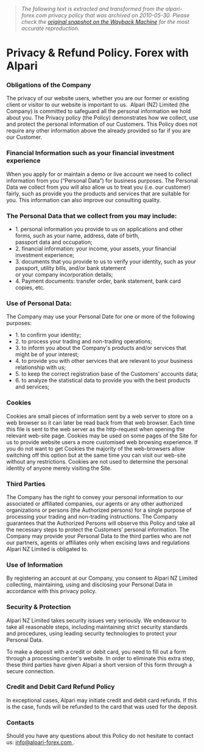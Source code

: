 > *The following text is extracted and transformed from the alpari-forex.com privacy policy that was archived on 2010-05-30. Please check the [original snapshot on the Wayback Machine](https://web.archive.org/web/20100530223306id_/http%3A//www.alpari-forex.com/en/privacy_policy) for the most accurate reproduction.*

# Privacy & Refund Policy. Forex with Alpari

### Obligations of the Company

The privacy of our website users, whether you are our former or existing client or visitor to our website is important to us.  Alpari (NZ) Limited (the Company) is committed to safeguard all the personal information we hold about you. The Privacy policy (the Policy) demonstrates how we collect, use and protect the personal information of our Customers. This Policy does not require any other information above the already provided so far if you are our Customer.

### Financial Information such as your financial investment experience

When you apply for or maintain a demo or live account we need to collect information from you (“Personal Data”) for business purposes. The Personal Data we collect from you will also allow us to treat you (i.e. our customer) fairly, such as provide you the products and services that are suitable for you. This information can also improve our consulting quality.

### The Personal Data that we collect from you may include:

  * 1\. personal information you provide to us on applications and other forms, such as your name, address, date of birth,   
passport data and occupation;
  * 2\. financial information: your income, your assets, your financial investment experience; 
  * 3\. documents that you provide to us to verify your identity, such as your passport, utility bills, and/or bank statement   
or your company incorporation details;
  * 4\. Payment documents: transfer order, bank statement, bank card copies, etc.



### Use of Personal Data:

The Company may use your Personal Date for one or more of the following purposes:

  * 1\. to confirm your identity;
  * 2\. to process your trading and non-trading operations;
  * 3\. to inform you about the Company's products and/or services that might be of your interest;
  * 4\. to provide you with other services that are relevant to your business relationship with us;  
  * 5\. to keep the correct registration base of the Customers’ accounts data;
  * 6\. to analyze the statistical data to provide you with the best products and services;



### Cookies

Cookies are small pieces of information sent by a web server to store on a web browser so it can later be read back from that web browser. Each time this file is sent to the web server as the http-request when opening the relevant web-site page. Cookies may be used on some pages of the Site for us to provide website users a more customised web browsing experience. If you do not want to get Cookies the majority of the web-browsers allow switching off this option but at the same time you can visit our web-site without any restrictions. Cookies are not used to determine the personal identity of anyone merely visiting the Site.

### Third Parties  


The Company has the right to convey your personal information to our associated or affiliated companies, our agents or any other authorized organizations or persons (the Authorized persons) for a single purpose of processing your trading and non-trading instructions. The Company guarantees that the Authorized Persons will observe this Policy and take all the necessary steps to protect the Customers’ personal information. The Company may provide your Personal Data to the third parties who are not our partners, agents or affiliates only when excising laws and regulations Alpari NZ Limited is obligated to.

### Use of Information

By registering an account at our Company, you consent to Alpari NZ Limited collecting, maintaining, using and disclosing your Personal Data in accordance with this privacy policy.

### Security & Protection  


Alpari NZ Limited takes security issues very seriously. We endeavour to take all reasonable steps, including maintaining strict security standards and procedures, using leading security technologies to protect your Personal Data.

To make a deposit with a credit or debit card, you need to fill out a form through a processing center's website. In order to eliminate this extra step, these third parties have given Alpari a short version of this form through a secure connection.

### Credit and Debit Card Refund Policy

In exceptional cases, Alpari may initiate credit and debit card refunds. If this is the case, funds will be refunded to the card that was used for the deposit.

### Contacts

Should you have any questions about this Policy do not hesitate to contact us: [info@alpari-forex.com ](mailto:info@alpari-forex.com).
